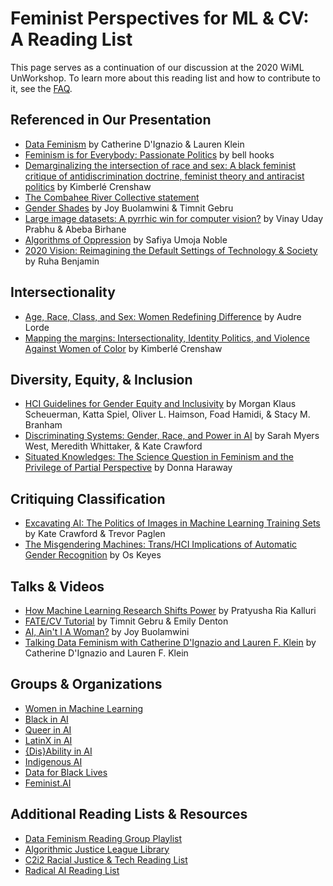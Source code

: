 # Feminist Perspectives for ML & CV: A Reading List
This page serves as a continuation of our discussion at the 2020 WiML UnWorkshop. To learn more about this reading list and how to contribute to it, see the [FAQ](FAQ.md).

## Referenced in Our Presentation
- [Data Feminism](http://datafeminism.io/) by Catherine D'Ignazio & Lauren Klein
- [Feminism is for Everybody: Passionate Politics](http://www.worldcat.org/oclc/941177626) by bell hooks
- [Demarginalizing the intersection of race and sex: A black feminist critique of antidiscrimination doctrine, feminist theory and antiracist politics](https://heinonline.org/HOL/P?h=hein.journals/uchclf1989&i=143) by Kimberlé Crenshaw
- [The Combahee River Collective statement](http://circuitous.org/scraps/combahee.html)
- [Gender Shades](http://gendershades.org/) by Joy Buolamwini & Timnit Gebru
- [Large image datasets: A pyrrhic win for computer vision?](https://arxiv.org/abs/2006.16923) by Vinay Uday Prabhu & Abeba Birhane
- [Algorithms of Oppression](http://algorithmsofoppression.com/) by Safiya Umoja Noble
- [2020 Vision: Reimagining the Default Settings of Technology & Society](https://iclr.cc/virtual_2020/speaker_3.html) by Ruha Benjamin

## Intersectionality
- [Age, Race, Class, and Sex: Women Redefining Difference](https://www.colorado.edu/odece/sites/default/files/attached-files/rba09-sb4converted_8.pdf) by Audre Lorde
- [Mapping the margins: Intersectionality, Identity Politics, and Violence Against Women of Color](https://heinonline.org/HOL/P?h=hein.journals/stflr43&i=1257) by Kimberlé Crenshaw

## Diversity, Equity, & Inclusion
- [HCI Guidelines for Gender Equity and Inclusivity](https://www.morgan-klaus.com/gender-guidelines.html) by Morgan Klaus Scheuerman, Katta Spiel, Oliver L. Haimson, Foad Hamidi, & Stacy M. Branham
- [Discriminating Systems: Gender, Race, and Power in AI](https://ainowinstitute.org/discriminatingsystems.pdf) by Sarah Myers West, Meredith Whittaker, & Kate Crawford
- [Situated Knowledges: The Science Question in Feminism and the Privilege of Partial Perspective](https://philpapers.org/archive/harskt.pdf) by Donna Haraway

## Critiquing Classification
- [Excavating AI: The Politics of Images in Machine Learning Training Sets](https://www.excavating.ai/) by Kate Crawford & Trevor Paglen  
- [The Misgendering Machines: Trans/HCI Implications of Automatic Gender Recognition](https://dl.acm.org/doi/10.1145/3274357) by Os Keyes

## Talks & Videos
- [How Machine Learning Research Shifts Power](https://slideslive.com/38923453/the-values-of-machine-learning) by Pratyusha Ria Kalluri
- [FATE/CV Tutorial](https://sites.google.com/view/fatecv-tutorial/schedule) by Timnit Gebru & Emily Denton
- [AI, Ain't I A Woman?](https://www.youtube.com/watch?v=QxuyfWoVV98) by Joy Buolamwini
- [Talking Data Feminism with Catherine D'Ignazio and Lauren F. Klein](https://www.youtube.com/watch?v=pmNEe6FvduM) by Catherine D'Ignazio and Lauren F. Klein

## Groups & Organizations
- [Women in Machine Learning](https://wimlworkshop.org/)
- [Black in AI](https://blackinai.github.io/)
- [Queer in AI](https://sites.google.com/view/queer-in-ai/)
- [LatinX in AI](http://www.latinxinai.org/)
- [{Dis}Ability in AI](https://elesa.github.io/ability_in_AI/)
- [Indigenous AI](https://www.indigenous-ai.net/)
- [Data for Black Lives](http://d4bl.org/)
- [Feminist.AI](https://www.feminist.ai/)

## Additional Reading Lists & Resources
- [Data Feminism Reading Group Playlist](https://www.youtube.com/playlist?list=PL6eSH4cAj3BdS2u4wAxNkIVI-uVqjA53v)
- [Algorithmic Justice League Library](https://www.ajlunited.org/library/home)
- [C2i2 Racial Justice & Tech Reading List](https://www.c2i2.ucla.edu/racial-justice-and-tech/)
- [Radical AI Reading List](http://radicalaiproject.org/#reading)

